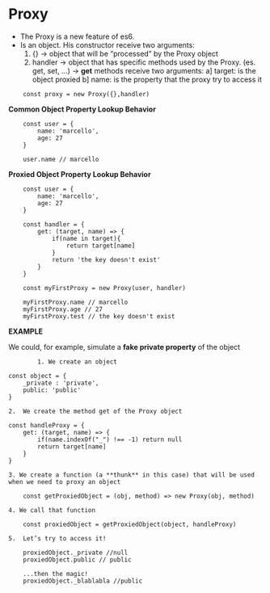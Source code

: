 # Proxy
* The Proxy is a new feature of es6.
* Is an object. His constructor receive two arguments:
	1. {} -> object that will be “processed” by the Proxy object
	2. handler
	-> object that has specific methods used by the Proxy. (es. get, set, …)
	-> **get** methods receive two arguments:
		a] target: is the object proxied
		b] name: is the property that the proxy try to access it

```
	const proxy = new Proxy({},handler)
```


 **Common Object Property Lookup Behavior**
```
	const user = {
		name: 'marcello',
		age: 27
	}

	user.name // marcello
```

**Proxied Object Property Lookup Behavior**

```
	const user = {
		name: 'marcello',
		age: 27
	}

	const handler = {
		get: (target, name) => {
			if(name in target){
				return target[name]
			}
			return 'the key doesn't exist'
		}
	}

	const myFirstProxy = new Proxy(user, handler)

	myFirstProxy.name // marcello
 	myFirstProxy.age // 27
	myFirstProxy.test // the key doesn't exist
```


**EXAMPLE**

We could, for example, simulate a **fake private property** of the object

			1. We create an object
```
const object = {
	_private : 'private',
	public: 'public'
}
```

	2.  We create the method get of the Proxy object
```
const handleProxy = {
	get: (target, name) => {
		if(name.indexOf("_") !== -1) return null
		return target[name]
    }
}
```

	3. We create a function (a **thunk** in this case) that will be used when we need to proxy an object
```
	const getProxiedObject = (obj, method) => new Proxy(obj, method)
```

	4. We call that function 
```
	const proxiedObject = getProxiedObject(object, handleProxy)
```

	5.  Let’s try to access it!
```
	proxiedObject._private //null
	proxiedObject.public // public

	...then the magic!
	proxiedObject._blablabla //public	
```